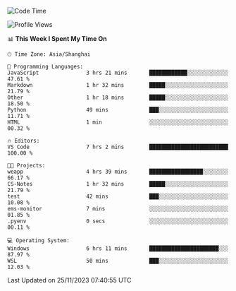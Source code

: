 <!--START_SECTION:waka-->
![Code Time](http://img.shields.io/badge/Code%20Time-1%2C392%20hrs%2041%20mins-blue)

![Profile Views](http://img.shields.io/badge/Profile%20Views-0-blue)

📊 **This Week I Spent My Time On** 

```text
🕑︎ Time Zone: Asia/Shanghai

💬 Programming Languages: 
JavaScript               3 hrs 21 mins       ████████████░░░░░░░░░░░░░   47.61 % 
Markdown                 1 hr 32 mins        █████░░░░░░░░░░░░░░░░░░░░   21.79 % 
Other                    1 hr 18 mins        █████░░░░░░░░░░░░░░░░░░░░   18.50 % 
Python                   49 mins             ███░░░░░░░░░░░░░░░░░░░░░░   11.71 % 
HTML                     1 min               ░░░░░░░░░░░░░░░░░░░░░░░░░   00.32 % 

🔥 Editors: 
VS Code                  7 hrs 2 mins        █████████████████████████   100.00 % 

🐱‍💻 Projects: 
weapp                    4 hrs 39 mins       █████████████████░░░░░░░░   66.17 % 
CS-Notes                 1 hr 32 mins        █████░░░░░░░░░░░░░░░░░░░░   21.79 % 
test                     42 mins             ███░░░░░░░░░░░░░░░░░░░░░░   10.08 % 
ems-monitor              7 mins              ░░░░░░░░░░░░░░░░░░░░░░░░░   01.85 % 
.pyenv                   0 secs              ░░░░░░░░░░░░░░░░░░░░░░░░░   00.11 % 

💻 Operating System: 
Windows                  6 hrs 11 mins       ██████████████████████░░░   87.97 % 
WSL                      50 mins             ███░░░░░░░░░░░░░░░░░░░░░░   12.03 % 
```


 Last Updated on 25/11/2023 07:40:55 UTC
<!--END_SECTION:waka-->